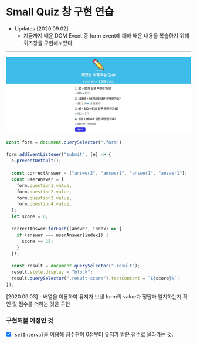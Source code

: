 # Small Quiz 창 구현 연습

- Updates
  [2020.09.02]
  - 지금까지 배운 DOM Event 중 form event에 대해 배운 내용을 복습하기 위해 퀴즈창을 구현해보았다.

---

![quiz](img/quiz.JPG)

```javascript
const form = document.querySelector(".form");

form.addEventListener("submit", (e) => {
  e.preventDefault();

  const correctAnswer = ["answer2", "answer1", "answer1", "answer1"];
  const userAnswer = [
    form.question1.value,
    form.question2.value,
    form.question3.value,
    form.question4.value,
  ];
  let score = 0;

  correctAnswer.forEach((answer, index) => {
    if (answer === userAnswer[index]) {
      score += 25;
    }
  });

  const result = document.querySelector(".result");
  result.style.display = "block";
  result.querySelector(".result-score").textContent = `${score}%`;
});
```

[2020.09.03] - 배열을 이용하여 유저가 보낸 form의 value가 정답과 일치하는지 확인 및 점수를 더하는 것을 구현

### 구현해볼 예정인 것

- [x] `setInterval`을 이용해 점수판이 0점부터 유저가 받은 점수로 올라가는 것.
